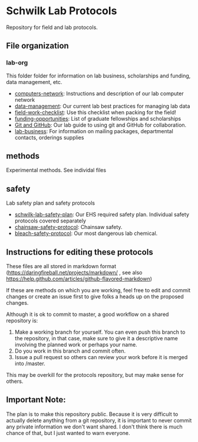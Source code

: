 Schwilk Lab Protocols
=====================

Repository for field and lab protocols.

File organization
-----------------

### lab-org ###

This folder folder for information on lab business, scholarships and funding, data management, etc.

- [computers-network](lab-org/computers-network.md): Instructions and description of our lab computer network
- [data-management](lab-org/data-management.md): Our current lab best practices for managing lab data
- [field-work-checklist](lab-org/field-work-checklist.md): Use this checklist when packing for the field!
- [funding-opportunities](lab-org/funding_opportunities.md): List of graduate fellowships and scholarships
- [Git and GitHub](labo-org/git-and-gitbhub.md): Our lab guide to using git and GitHub for collaboration.
- [lab-business](lab-org/lab-business.md): For information on mailing packages, departmental contacts, orderings supplies

## methods ##

Experimental methods. See individal files

## safety ##

Lab safety plan and safety protocols

- [schwilk-lab-safety-plan](safety/schwilk-lab-safety-plan.md): Our EHS required safety plan. Individual safety protocols covered separately
- [chainsaw-safety-protocol](safety/chainsaw-safety-protocol.md): Chainsaw safety.
- [bleach-safety-protocol](safety/bleach-safety-protocol.md): Our most dangerous lab chemical.

Instructions for editing these protocols
----------------------------------------

These files are all stored in markdown format (https://daringfireball.net/projects/markdown/ , see also https://help.github.com/articles/github-flavored-markdown)

If these are methods on which you are working, feel free to edit and commit changes or create an issue first to give folks a heads up on the proposed changes.

Although it is ok to commit to master, a good workflow on a shared repository is:

  1. Make a working branch for yourself.  You can even push this branch to the repository, in that case, make sure to give it a descriptive name involving the planned work or perhaps your name.
  2. Do you work in this branch and commit often.
  3. Issue a pull request so others can review your work before it is merged into /master.

  This may be overkill for the protocols repository, but may make sense for others.

Important Note:
---------------

The plan is to make this repository public. Because it is very difficult to actually delete anything from a git repository, it is important to never commit any private information we don't want shared. I don't think there is much chance of that, but I just wanted to warn everyone.
